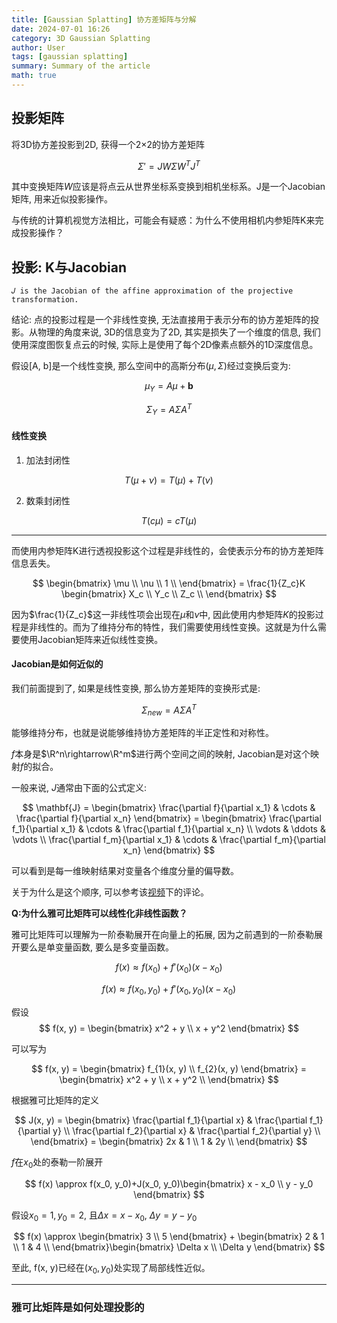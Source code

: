 ```yaml
---
title: [Gaussian Splatting] 协方差矩阵与分解
date: 2024-07-01 16:26
category: 3D Gaussian Splatting
author: User
tags: [gaussian splatting]
summary: Summary of the article
math: true
---
```


## 投影矩阵

将3D协方差投影到2D, 获得一个2×2的协方差矩阵

$$
\Sigma' = J W \Sigma W^T J^T
$$

其中变换矩阵$W$应该是将点云从世界坐标系变换到相机坐标系。J是一个Jacobian矩阵, 用来近似投影操作。

与传统的计算机视觉方法相比，可能会有疑惑：为什么不使用相机内参矩阵K来完成投影操作？

## 投影: K与Jacobian

	𝐽 is the Jacobian of the affine approximation of the projective transformation.

结论: 点的投影过程是一个非线性变换, 无法直接用于表示分布的协方差矩阵的投影。从物理的角度来说, 3D的信息变为了2D, 其实是损失了一个维度的信息, 我们使用深度图恢复点云的时候, 实际上是使用了每个2D像素点额外的1D深度信息。

假设[A, b]是一个线性变换, 那么空间中的高斯分布$(\mu, \Sigma)$经过变换后变为:

$$
\mu_Y = A\mu + \mathbf{b}
$$

$$
\Sigma_Y = A\Sigma A^T
$$

#### 线性变换

1. 加法封闭性

$$
T(\mu+\nu)=T(\mu)+T(\nu)
$$

2. 数乘封闭性

$$
T(c\mu)=cT(\mu)
$$

---

而使用内参矩阵K进行透视投影这个过程是非线性的，会使表示分布的协方差矩阵信息丢失。

$$
	\begin{bmatrix}
	\mu \\
	\nu \\
	1 \\
	\end{bmatrix}
	=
	\frac{1}{Z_c}K
	\begin{bmatrix}
	X_c \\
	Y_c \\
	Z_c \\
	\end{bmatrix}
$$

因为$\frac{1}{Z_c}$这一非线性项会出现在$\mu$和$\nu$中, 因此使用内参矩阵$K$的投影过程是非线性的。而为了维持分布的特性，我们需要使用线性变换。这就是为什么需要使用Jacobian矩阵来近似线性变换。

#### Jacobian是如何近似的

我们前面提到了, 如果是线性变换, 那么协方差矩阵的变换形式是:

$$
\Sigma_{new}=A\Sigma A^T
$$

能够维持分布，也就是说能够维持协方差矩阵的半正定性和对称性。

$f$本身是$\R^n\rightarrow\R^m$进行两个空间之间的映射, Jacobian是对这个映射$f$的拟合。

一般来说, $J$通常由下面的公式定义:

$$
\mathbf{J} = \begin{bmatrix}
\frac{\partial f}{\partial x_1} & \cdots & \frac{\partial f}{\partial x_n}
\end{bmatrix}
= \begin{bmatrix}
\frac{\partial f_1}{\partial x_1} & \cdots & \frac{\partial f_1}{\partial x_n} \\
\vdots & \ddots & \vdots \\
\frac{\partial f_m}{\partial x_1} & \cdots & \frac{\partial f_m}{\partial x_n}
\end{bmatrix}
$$

可以看到是每一维映射结果对变量各个维度分量的偏导数。

关于为什么是这个顺序, 可以参考该[视频](https://www.bilibili.com/video/BV1NJ411r7ja/?spm_id_from=333.337.search-card.all.click&vd_source=310b17c51c8c58d9f14b560aa0ff5cb1)下的评论。

**Q:为什么雅可比矩阵可以线性化非线性函数？**

雅可比矩阵可以理解为一阶泰勒展开在向量上的拓展, 因为之前遇到的一阶泰勒展开要么是单变量函数, 要么是多变量函数。

$$
f(x) \approx f(x_0)+f'(x_0)(x - x_0)
$$

$$
f(x) \approx f(x_0, y_0)+f'(x_0, y_0)(x - x_0)
$$

假设
$$
f(x, y) = \begin{bmatrix}
x^2 + y \\
x + y^2
\end{bmatrix}
$$

可以写为

$$
f(x, y) = \begin{bmatrix}
f_{1}(x, y) \\
f_{2}(x, y)
\end{bmatrix}
= \begin{bmatrix}
x^2 + y \\
x + y^2 \\
\end{bmatrix}
$$

根据雅可比矩阵的定义

$$
J(x, y) = \begin{bmatrix}
\frac{\partial f_1}{\partial x} & \frac{\partial f_1}{\partial y} \\
\frac{\partial f_2}{\partial x} & \frac{\partial f_2}{\partial y} \\
\end{bmatrix} = \begin{bmatrix}
2x & 1 \\
1 & 2y \\
\end{bmatrix}
$$

$f$在$x_0$处的泰勒一阶展开

$$
f(x) \approx f(x_0, y_0)+J(x_0, y_0)\begin{bmatrix}
x - x_0 \\
y - y_0
\end{bmatrix}
$$

假设$x_0 = 1, y_0 = 2$, 且$\Delta x= x - x_0$, $\Delta y= y - y_0$

$$
f(x) \approx \begin{bmatrix}
3 \\
5
\end{bmatrix} + \begin{bmatrix}
2 & 1 \\
1 & 4 \\
\end{bmatrix}\begin{bmatrix}
\Delta x \\
\Delta y
\end{bmatrix}
$$

至此, f(x, y)已经在$(x_0, y_0)$处实现了局部线性近似。

---

### 雅可比矩阵是如何处理投影的